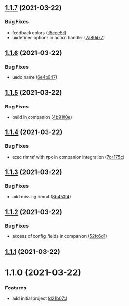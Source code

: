 ## [1.1.7](https://github.com/bitfocus/companion-module-linkbox-remote/compare/1.1.6...1.1.7) (2021-03-22)


### Bug Fixes

* feedback colors ([d5cee5d](https://github.com/bitfocus/companion-module-linkbox-remote/commit/d5cee5df341c527ee540d9ceb33ac38f8b181a72))
* undefined options in action handler ([7a80d77](https://github.com/bitfocus/companion-module-linkbox-remote/commit/7a80d7712d131e4405f4250a7bfc7a95f36a80c5))

## [1.1.6](https://github.com/bitfocus/companion-module-linkbox-remote/compare/1.1.5...1.1.6) (2021-03-22)


### Bug Fixes

* undo name ([6e4b647](https://github.com/bitfocus/companion-module-linkbox-remote/commit/6e4b6476c83926cadd1a25d91ba1e154d25e7e52))

## [1.1.5](https://github.com/bitfocus/companion-module-linkbox-remote/compare/1.1.4...1.1.5) (2021-03-22)


### Bug Fixes

* build in companion ([4b9100e](https://github.com/bitfocus/companion-module-linkbox-remote/commit/4b9100e19c6407b9c7fce52048306c4bea35d1c2))

## [1.1.4](https://github.com/bitfocus/companion-module-linkbox-remote/compare/1.1.3...1.1.4) (2021-03-22)


### Bug Fixes

* exec rimraf with npx in companion integration ([7c4175c](https://github.com/bitfocus/companion-module-linkbox-remote/commit/7c4175c9055e036b21b5741ca8a5caf144ee88aa))

## [1.1.3](https://github.com/bitfocus/companion-module-linkbox-remote/compare/1.1.2...1.1.3) (2021-03-22)


### Bug Fixes

* add missing rimraf ([8b453f4](https://github.com/bitfocus/companion-module-linkbox-remote/commit/8b453f4364c3e719d2de8a90a9e9219a16fadec4))

## [1.1.2](https://github.com/bitfocus/companion-module-linkbox-remote/compare/1.1.1...1.1.2) (2021-03-22)


### Bug Fixes

* access of config_fields in companion ([52fc6d1](https://github.com/bitfocus/companion-module-linkbox-remote/commit/52fc6d129f6456aeb996273cb59b8c71e62f1210))

## [1.1.1](https://github.com/bitfocus/companion-module-linkbox-remote/compare/1.1.0...1.1.1) (2021-03-22)

# 1.1.0 (2021-03-22)


### Features

* add initial project ([d21b07c](https://github.com/bitfocus/companion-module-linkbox-remote/commit/d21b07ce68e38c11e405de9049a4971dab9d2dc3))

